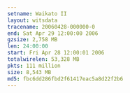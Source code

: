 ```yaml
---
setname: Waikato II
layout: witsdata
tracename: 20060428-000000-0
end: Sat Apr 29 12:00:00 2006
gzsize: 2,758 MB
len: 24:00:00
start: Fri Apr 28 12:00:01 2006
totalwirelen: 53,328 MB
pkts: 111 million
size: 8,543 MB
md5: fbc6dd286fbd2f61417eac5a8d22f2b6
---
```


